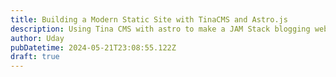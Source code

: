 ```yaml
---
title: Building a Modern Static Site with TinaCMS and Astro.js
description: Using Tina CMS with astro to make a JAM Stack blogging website.
author: Uday
pubDatetime: 2024-05-21T23:08:55.122Z
draft: true
---
```



